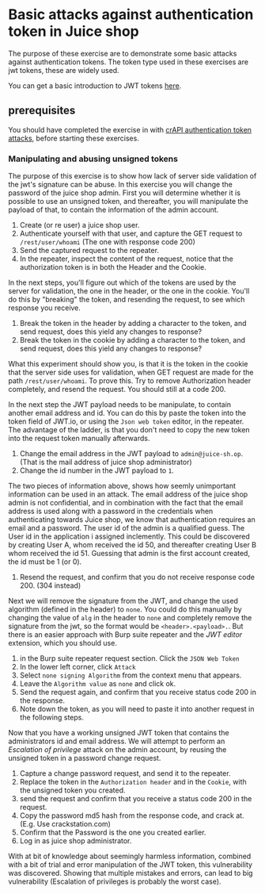 # Basic attacks against authentication token in Juice shop
The purpose of these exercise are to demonstrate some basic attacks against authentication tokens.
The token type used in these exercises are jwt tokens, these are widely used.

You can get a basic introduction to JWT tokens [here](https://auth0.com/docs/secure/tokens/json-web-tokens).

## prerequisites
You should have completed the exercise in with [crAPI authentication token attacks](../crAPI/6_Basic_Token_Attacks.md),
before starting these exercises.

### Manipulating and abusing unsigned tokens
The purpose of this exercise is to show how lack of server side validation of the jwt's
signature can be abuse. In this exercise you will change the password of the juice shop admin.
First you will determine whether it is possible to use an unsigned token, and thereafter,
you will manipulate the payload of that, to contain the information of the admin account.


1. Create (or re user) a juice shop user.
2. Authenticate yourself with that user, and capture the GET request to `/rest/user/whoami` (The one with response code 200)
3. Send the captured request to the repeater.
4. In the repeater, inspect the content of the request, notice that the authorization token is in both the Header and the Cookie.
  
In the next steps, you'll figure out which of the tokens are used by the server for validation, the one in the header,
or the one in the cookie. You'll do this by "breaking" the token, and resending the request, to see which response you receive.

1. Break the token in the header by adding a character to the token, and send request, does this yield any changes to response?
2. Break the token in the cookie by adding a character to the token, and send request, does this yield any changes to response?
  
What this experiment should show you, is that it is the token in the cookie that the server side uses for validation, when 
GET request are made for the path `/rest/user/whoami`. To prove this. Try to remove Authorization header completely, and resend
the request. You should still at a code 200.
  
In the next step the JWT payload needs to be manipulate, to contain another email  address and id.
You can do this by paste the token into the token field of JWT.io, or using the `Json web token` editor,
in the repeater. The advantage of the ladder, is that you don't need to copy the new token into the request
token manually afterwards.

1. Change the email address in the JWT payload to `admin@juice-sh.op`. (That is the mail address of juice shop administrator)
2. Change the id number in the JWT payload to `1`.
  
The two pieces of information above, shows how seemly unimportant information can be used in an attack. The email address of the juice shop
admin is not confidential, and in combination with the fact that the email address is used along with a password in the credentials when
authenticating towards Juice shop, we know that authentication requires an email and a password.
The user id of the admin is a qualified guess. The User id in the application i assigned inclemently. This could be discovered by creating User A, whom
received the id 50, and thereafter creating User B whom received the id 51. Guessing that admin is the first account created, the id must be 1 (or 0).

1. Resend the request, and confirm that you do not receive response code 200. (304 instead)

Next we will remove the signature from the JWT, and change the used algorithm (defined in the header) to `none`. 
You could do this manually by changing the value of `alg` in the header to `none` and completely remove the signature
from the jwt, so the format would be `<header>.<payload>.`. But there is an easier approach with Burp suite repeater
and the _JWT editor_ extension, which you should use.

1. in the Burp suite repeater request section. Click the `JSON Web Token` 
2. In the lower left corner, click `Attack`
3. Select `none signing Algorithm` from the context menu that appears.
4. Leave the `Algorithm value` as `none` and click ok.
5. Send the request again, and confirm that you receive status code 200 in the response.
6. Note down the token, as you will need to paste it into another request in the following steps.

Now that you have a working unsigned JWT token that contains the administrators id and email address. We will attempt to
perform an _Escalation of privilege_ attack on the admin account, by reusing the unsigned token in a password change request.

1. Capture a change password request, and send it to the repeater.
2. Replace the token in the `Authorization header` and in the `Cookie`, with the unsigned token you created.
3. send the request and confirm that you receive a status code 200 in the request.
4. Copy the password md5 hash from the response code, and crack at. (E.g. Use crackstation.com)
5. Confirm that the Password is the one you created earlier.
6. Log in as juice shop administrator.

With at bit of knowledge about seemingly harmless information, combined with a bit of trial and error manipulation of the JWT token,
this vulnerability was discovered. Showing that multiple mistakes and errors, can lead to big vulnerability (Escalation of privileges is probably the worst case).




